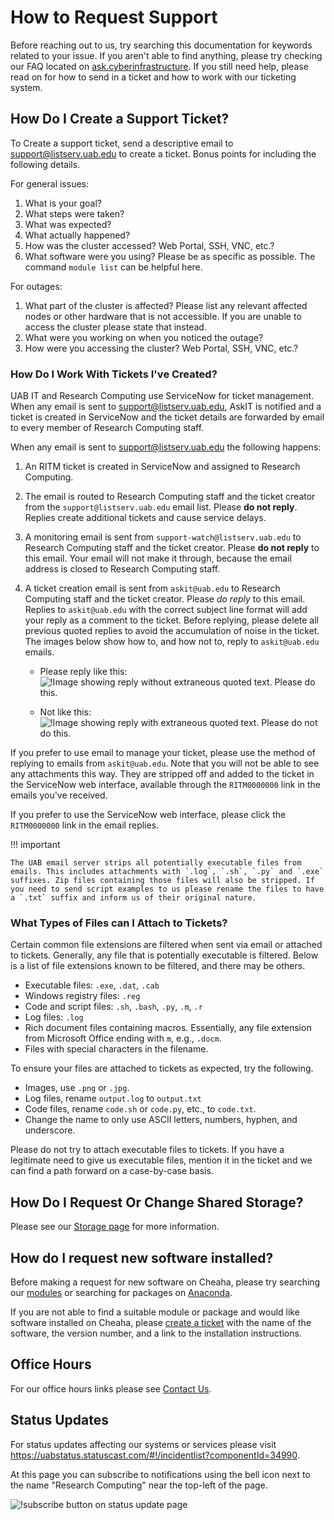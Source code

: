 # How to Request Support

Before reaching out to us, try searching this documentation for keywords related to your issue. If you aren't able to find anything, please try checking our FAQ located on [ask.cyberinfrastructure](https://ask.cyberinfrastructure.org/c/locales-data-centers-and-campus-rc/uab/52). If you still need help, please read on for how to send in a ticket and how to work with our ticketing system.

## How Do I Create a Support Ticket?

To Create a support ticket, send a descriptive email to <support@listserv.uab.edu> to create a ticket. Bonus points for including the following details.

For general issues:

1. What is your goal?
1. What steps were taken?
1. What was expected?
1. What actually happened?
1. How was the cluster accessed? Web Portal, SSH, VNC, etc.?
1. What software were you using? Please be as specific as possible. The command `module list` can be helpful here.

For outages:

1. What part of the cluster is affected? Please list any relevant affected nodes or other hardware that is not accessible. If you are unable to access the cluster please state that instead.
1. What were you working on when you noticed the outage?
1. How were you accessing the cluster? Web Portal, SSH, VNC, etc.?

### How Do I Work With Tickets I've Created?

UAB IT and Research Computing use ServiceNow for ticket management. When any email is sent to <support@listserv.uab.edu>, AskIT is notified and a ticket is created in ServiceNow and the ticket details are forwarded by email to every member of Research Computing staff.

When any email is sent to <support@listserv.uab.edu> the following happens:

1. An RITM ticket is created in ServiceNow and assigned to Research Computing.
1. The email is routed to Research Computing staff and the ticket creator from the `support@listserv.uab.edu` email list. Please **do not reply**. Replies create additional tickets and cause service delays.
1. A monitoring email is sent from `support-watch@listserv.uab.edu` to Research Computing staff and the ticket creator. Please **do not reply** to this email. Your email will not make it through, because the email address is closed to Research Computing staff.
1. A ticket creation email is sent from `askit@uab.edu` to Research Computing staff and the ticket creator. Please _do reply_ to this email. Replies to `askit@uab.edu` with the correct subject line format will add your reply as a comment to the ticket. Before replying, please delete all previous quoted replies to avoid the accumulation of noise in the ticket. The images below show how to, and how not to, reply to `askit@uab.edu` emails.

    - Please reply like this:
        ![!Image showing reply without extraneous quoted text. Please do this.](images/support-watch-do-reply-like-this.png)

    - Not like this:
        ![!Image showing reply with extraneous quoted text. Please do not do this.](images/support-watch-do-not-reply-like-this.png)

If you prefer to use email to manage your ticket, please use the method of replying to emails from `askit@uab.edu`. Note that you will not be able to see any attachments this way. They are stripped off and added to the ticket in the ServiceNow web interface, available through the `RITM0000000` link in the emails you've received.

If you prefer to use the ServiceNow web interface, please click the `RITM0000000` link in the email replies.

<!-- markdownlint-disable MD046 -->
!!! important

    The UAB email server strips all potentially executable files from emails. This includes attachments with `.log`, `.sh`, `.py` and `.exe` suffixes. Zip files containing those files will also be stripped. If you need to send script examples to us please rename the files to have a `.txt` suffix and inform us of their original nature.
<!-- markdownlint-enable MD046 -->

### What Types of Files can I Attach to Tickets?

Certain common file extensions are filtered when sent via email or attached to tickets. Generally, any file that is potentially executable is filtered. Below is a list of file extensions known to be filtered, and there may be others.

- Executable files: `.exe`, `.dat`, `.cab`
- Windows registry files: `.reg`
- Code and script files: `.sh`, `.bash`, `.py`, `.m`, `.r`
- Log files: `.log`
- Rich document files containing macros. Essentially, any file extension from Microsoft Office ending with `m`, e.g., `.docm`.
- Files with special characters in the filename.

To ensure your files are attached to tickets as expected, try the following.

- Images, use `.png` or `.jpg`.
- Log files, rename `output.log` to `output.txt`
- Code files, rename `code.sh` or `code.py`, etc., to `code.txt`.
- Change the name to only use ASCII letters, numbers, hyphen, and underscore.

Please do not try to attach executable files to tickets. If you have a legitimate need to give us executable files, mention it in the ticket and we can find a path forward on a case-by-case basis.

## How Do I Request Or Change Shared Storage?

Please see our [Storage page](../data_management/storage.md) for more information.

## How do I request new software installed?

Before making a request for new software on Cheaha, please try searching our [modules](../cheaha/software/modules.md) or searching for packages on [Anaconda](../workflow_solutions/using_conda.md).

If you are not able to find a suitable module or package and would like software installed on Cheaha, please [create a ticket](#how-do-i-create-a-support-ticket) with the name of the software, the version number, and a link to the installation instructions.

## Office Hours

For our office hours links please see [Contact Us](../index.md#how-to-contact-us).

## Status Updates

For status updates affecting our systems or services please visit <https://uabstatus.statuscast.com/#!/incidentlist?componentId=34990>.

At this page you can subscribe to notifications using the bell icon next to the name "Research Computing" near the top-left of the page.

![!subscribe button on status update page](images/support_status_update_subscribe.png)
